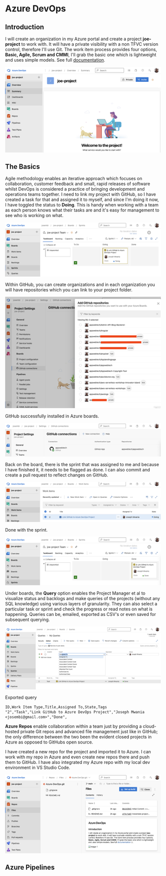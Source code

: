 # Azure DevOps

## Introduction

I will create an organization in my Azure portal and create a project **joe-project** to work with. It will have a private visibility with a non TFVC version control, therefore I'll use Git. The work item process provides four options, **Basic, Agile, Scrum and CMMI**, I'll grab the basic one which is lightweight and uses simple models. See full [documentation](https://docs.microsoft.com/en-us/azure/devops/boards/work-items/guidance/choose-process?view=azure-devops&tabs=basic-process).

![image-1](./images/image-1.png)

## The Basics

Agile methodology enables an iterative approach which focuses on collaboration, customer feedback and small, rapid releases of software whilst DevOps is considered a practice of bringing development and operations teams together. I need to link my project with GitHub, so I have created a task for that and assigned it to myself, and since I'm doing it now, I have toggled the status to **Doing**. This is handy when working with a team as each person knows what their tasks are and it's easy for management to see who is working on what.

![image-2](./images/image-2.png)

Within GitHub, you can create organizations and in each organization you will have repositories which you can link to your project folder.

![image-3](./images/image-3.png)

GitHub successfully installed in Azure boards.

![image-4](./images/image-4.png)

Back on the board, there is the sprint that was assigned to me and because I have finished it, it needs to be flagged as done. I can also commit and create a pull request to reflect changes on GitHub.

![image-5](./images/image-5.png)

Done with the sprint.

![image-6](./images/image-6.png)

Under boards, the **Query** option enables the Project Manager et al to visualize status and backlogs and make queries of the projects (without any SQL knowledge) using various layers of granularity. They can also select a particular task or sprint and check the progress or read notes on what is happening. Queries can be, emailed, exported as CSV's or even saved for subsequent querying.

![image-7](./images/image-7.png)

Exported query

```csv
ID,Work Item Type,Title,Assigned To,State,Tags
"2","Task","Link GitHub to Azure DevOps Project","Joseph Mwania <josembi@gmail.com>","Done",
```

**Azure Repos** enable collaboration within a team just by providing a cloud-hosted private Git repos and advanced file management just like in GitHub; the only difference between the two been the evident closed projects in Azure as opposed to GitHubs open source.

I have created a new repo for the project and imported it to Azure. I can work with my repo in Azure and even create new repos there and push them to GitHub. I have also integrated my Azure repo with my local dev environment in VS Studio Code.

![image-8](./images/image-8.png)

## Azure Pipelines